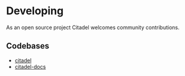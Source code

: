 # Developing

As an open source project Citadel welcomes community contributions.

## Codebases

- [citadel](https://github.com/subgraph/citadel)
- [citadel-docs](https://github.com/subgraph/citadel-docs)
